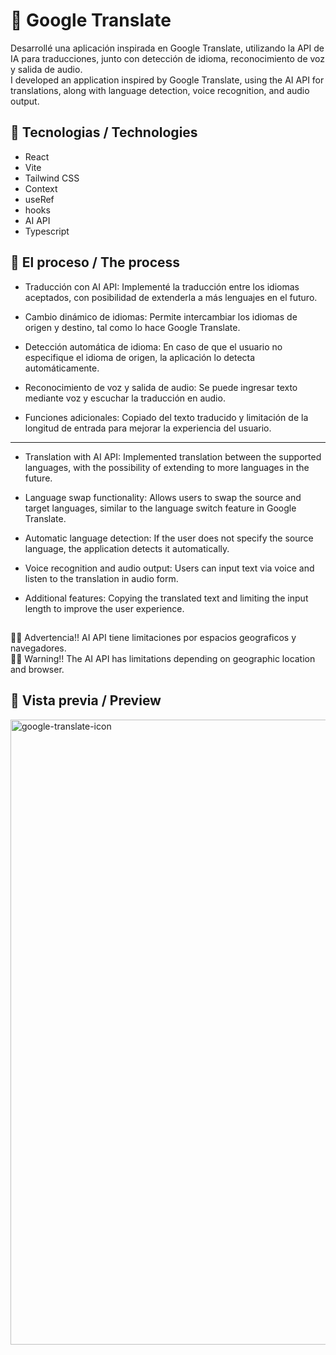 # 🤖 Google Translate

Desarrollé una aplicación inspirada en Google Translate, utilizando la API de IA para traducciones, junto con detección de idioma, reconocimiento de voz y salida de audio. <br>
I developed an application inspired by Google Translate, using the AI API for translations, along with language detection, voice recognition, and audio output.

## 📝 Tecnologias / Technologies

- React
- Vite
- Tailwind CSS
- Context
- useRef
- hooks
- AI API
- Typescript

## 🧠 El proceso / The process

- Traducción con AI API: Implementé la traducción entre los idiomas aceptados, con posibilidad de extenderla a más lenguajes en el futuro.

- Cambio dinámico de idiomas: Permite intercambiar los idiomas de origen y destino, tal como lo hace Google Translate.

- Detección automática de idioma: En caso de que el usuario no especifique el idioma de origen, la aplicación lo detecta automáticamente.

- Reconocimiento de voz y salida de audio: Se puede ingresar texto mediante voz y escuchar la traducción en audio.

- Funciones adicionales: Copiado del texto traducido y limitación de la longitud de entrada para mejorar la experiencia del usuario.
- -------------------------------------------------------------------------------------------------------------------------------------------------

- Translation with AI API: Implemented translation between the supported languages, with the possibility of extending to more languages in the future.

- Language swap functionality: Allows users to swap the source and target languages, similar to the language switch feature in Google Translate.

- Automatic language detection: If the user does not specify the source language, the application detects it automatically.

- Voice recognition and audio output: Users can input text via voice and listen to the translation in audio form.

- Additional features: Copying the translated text and limiting the input length to improve the user experience.

##
✋🏻 Advertencia!! AI API tiene limitaciones por espacios geograficos y navegadores. <br>
✋🏻 Warning!! The AI API has limitations depending on geographic location and browser.

## 🌆 Vista previa / Preview
<img width="1000" height="1000" alt="google-translate-icon" src="https://github.com/user-attachments/assets/986cbe22-f68b-4b41-951e-ca3a0ad805a0" />

